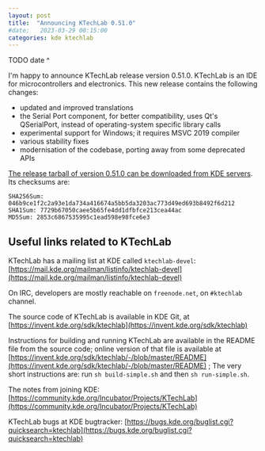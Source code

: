 ```yaml
---
layout: post
title:  "Announcing KTechLab 0.51.0"
#date:   2023-03-29 00:15:00
categories: kde ktechlab
---
```


TODO  date ^

I'm happy to announce KTechLab release version 0.51.0.
KTechLab is an IDE for microcontrollers and electronics.
This new release contains the following changes:
- updated and improved translations
- the Serial Port component, for better compatibility, uses Qt's QSerialPort, instead of operating-system specific library calls
- experimental support for Windows; it requires MSVC 2019 compiler
- various stability fixes
- modernisation of the codebase, porting away from some deprecated APIs



[The release tarball of version 0.51.0 can be downloaded from KDE servers](https://download.kde.org/unstable/ktechlab/ktechlab-0.51.0.tar.xz.mirrorlist).
Its checksums are:

    SHA256Sum: 046b9ce1f2c2a93e1da734a416674a5bb5da3203ac773d49ed693b8492f6d212
    SHA1Sum: 7729b67050caee5b65fe4dd1dfbfce213cea44ac
    MD5Sum: 2853c6867535995c1ead598e98fce6e3



Useful links related to KTechLab
---

KTechLab has a mailing list at KDE called `ktechlab-devel`:
[https://mail.kde.org/mailman/listinfo/ktechlab-devel](https://mail.kde.org/mailman/listinfo/ktechlab-devel)

On IRC, developers are mostly reachable on `freenode.net`, on `#ktechlab` channel.

The source code of KTechLab is available in KDE Git, at
[https://invent.kde.org/sdk/ktechlab](https://invent.kde.org/sdk/ktechlab)

Instructions for building and running KTechLab are available in the README file from the source code; online version of that file is available
at
[https://invent.kde.org/sdk/ktechlab/-/blob/master/README](https://invent.kde.org/sdk/ktechlab/-/blob/master/README)
 ; The very short instructions are: run `sh build-simple.sh` and then `sh run-simple.sh`.

The notes from joining KDE:
[https://community.kde.org/Incubator/Projects/KTechLab](https://community.kde.org/Incubator/Projects/KTechLab)

KTechLab bugs at KDE bugtracker:
[https://bugs.kde.org/buglist.cgi?quicksearch=ktechlab](https://bugs.kde.org/buglist.cgi?quicksearch=ktechlab)
